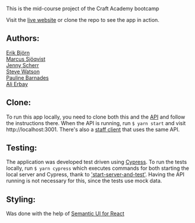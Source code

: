 This is the mid-course project of the Craft Academy bootcamp

Visit the [live website](http://dailynewssense.netlify.app) or clone the repo to see the app in action.


## Authors:

[Erik Björn](https://github.com/erikbjoern)  
[Marcus Sjöqvist](https://github.com/viamarcus)  
[Jenny Scherr](https://github.com/jysmys)  
[Steve Watson](https://github.com/designerofthing)  
[Pauline Barnades](https://github.com/PaulineBA)  
[Ali Erbay](https://github.com/kermit-klein)  

## Clone:

To run this app locally, you need to clone both this and the [API](https://github.com/erikbjoern/newsroom_api-april-2020) and follow the instructions there. When the API is running, run `$ yarn start` and visit http://localhost:3001. There's also a [staff client](https://github.com/erikbjoern/newsroom_staff-april-2020) that uses the same API.

## Testing:

The application was developed test driven using [Cypress](https://cypress.io). To run the tests locally, run `$ yarn cypress` which executes commands for both starting the local server and Cypress, thank to ['start-server-and-test'](https://github.com/bahmutov/start-server-and-test#readme). Having the API running is not necessary for this, since the tests use mock data.

## Styling:

Was done with the help of [Semantic UI for React](https://react.semantic-ui.com/)
